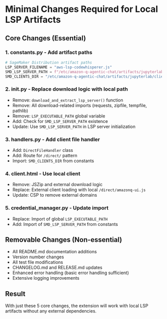 # Minimal Changes Required for Local LSP Artifacts

## Core Changes (Essential)

### 1. constants.py - Add artifact paths
```python
# SageMaker Distribution artifact paths
LSP_SERVER_FILENAME = "aws-lsp-codewhisperer.js"
SMD_LSP_SERVER_PATH = f"/etc/amazon-q-agentic-chat/artifacts/jupyterlab/servers/{LSP_SERVER_FILENAME}"
SMD_CLIENTS_DIR = "/etc/amazon-q-agentic-chat/artifacts/jupyterlab/clients"
```

### 2. __init__.py - Replace download logic with local path
- Remove: `download_and_extract_lsp_server()` function
- Remove: All download-related imports (requests, zipfile, tempfile, pathlib)
- Remove: `LSP_EXECUTABLE_PATH` global variable
- Add: Check for `SMD_LSP_SERVER_PATH` existence
- Update: Use `SMD_LSP_SERVER_PATH` in LSP server initialization

### 3. handlers.py - Add client file handler
- Add: `DirectFileHandler` class
- Add: Route for `/direct/` pattern
- Import: `SMD_CLIENTS_DIR` from constants

### 4. client.html - Use local client
- Remove: JSZip and external download logic
- Replace: External client loading with local `/direct/amazonq-ui.js`
- Update: CSP to remove external domains

### 5. credential_manager.py - Update import
- Replace: Import of global `LSP_EXECUTABLE_PATH`
- Add: Import of `SMD_LSP_SERVER_PATH` from constants

## Removable Changes (Non-essential)

- All README.md documentation additions
- Version number changes
- All test file modifications
- CHANGELOG.md and RELEASE.md updates
- Enhanced error handling (basic error handling sufficient)
- Extensive logging improvements

## Result
With just these 5 core changes, the extension will work with local LSP artifacts without any external dependencies.